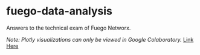 # fuego-data-analysis
Answers to the technical exam of Fuego Networx.

*Note: Plotly visualizations can only be viewed in Google Colaboratory.*
[Link Here](https://colab.research.google.com/drive/13UypyUqD4W8E3xh6bhPHLz1lyKkb6aHm?usp=sharing)
